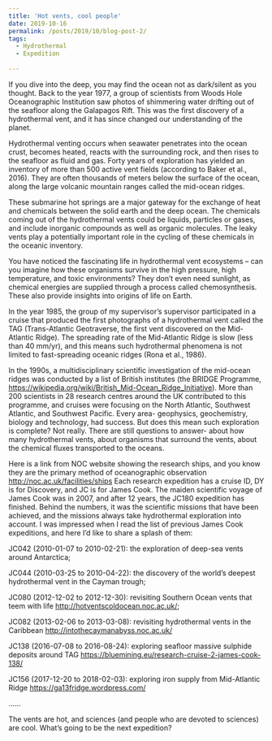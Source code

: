 ```yaml
---
title: 'Hot vents, cool people'
date: 2019-10-16
permalink: /posts/2019/10/blog-post-2/
tags:
  - Hydrothermal
  - Expedition
  
---
```


If you dive into the deep, you may find the ocean not as dark/silent as you thought. Back to the year 1977, a group of scientists from Woods Hole Oceanographic Institution saw photos of shimmering water drifting out of the seafloor along the Galapagos Rift. This was the first discovery of a hydrothermal vent, and it has since changed our understanding of the planet.

Hydrothermal venting occurs when seawater penetrates into the ocean crust, becomes heated, reacts with the surrounding rock, and then rises to the seafloor as fluid and gas. Forty years of exploration has yielded an inventory of more than 500 active vent fields (according to Baker et al., 2016). They are often thousands of meters below the surface of the ocean, along the large volcanic mountain ranges called the mid-ocean ridges.


These submarine hot springs are a major gateway for the exchange of heat and chemicals between the solid earth and the deep ocean. The chemicals coming out of the hydrothermal vents could be liquids, particles or gases, and include inorganic compounds as well as organic molecules. The leaky vents play a potentially important role in the cycling of these chemicals in the oceanic inventory.

You have noticed the fascinating life in hydrothermal vent ecosystems – can you imagine how these organisms survive in the high pressure, high temperature, and toxic environments? They don’t even need sunlight, as chemical energies are supplied through a process called chemosynthesis. These also provide insights into origins of life on Earth.

In the year 1985, the group of my supervisor’s supervisor participated in a cruise that produced the first photographs of a hydrothermal vent called the TAG (Trans-Atlantic Geotraverse, the first vent discovered on the Mid-Atlantic Ridge). The spreading rate of the Mid-Atlantic Ridge is slow (less than 40 mm/yr), and this means such hydrothermal phenomena is not limited to fast-spreading oceanic ridges (Rona et al., 1986).

In the 1990s, a multidisciplinary scientific investigation of the mid-ocean ridges was conducted by a list of British institutes (the BRIDGE Programme, https://wikipedia.org/wiki/British_Mid-Ocean_Ridge_Initiative). More than 200 scientists in 28 research centres around the UK contributed to this programme, and cruises were focusing on the North Atlantic, Southwest Atlantic, and Southwest Pacific. Every area- geophysics, geochemistry, biology and technology, had success. But does this mean such exploration is complete? Not really. There are still questions to answer- about how many hydrothermal vents, about organisms that surround the vents, about the chemical fluxes transported to the oceans.

Here is a link from NOC website showing the research ships, and you know they are the primary method of oceanographic observation http://noc.ac.uk/facilities/ships Each research expedition has a cruise ID, DY is for Discovery, and JC is for James Cook. The maiden scientific voyage of James Cook was in 2007, and after 12 years, the JC180 expedition has finished. Behind the numbers, it was the scientific missions that have been achieved, and the missions always take hydrothermal exploration into account. I was impressed when I read the list of previous James Cook expeditions, and here I’d like to share a splash of them:


JC042 (2010-01-07 to 2010-02-21): the exploration of deep-sea vents around Antarctica;

JC044 (2010-03-25 to 2010-04-22): the discovery of the world’s deepest hydrothermal vent in the Cayman trough;

JC080 (2012-12-02 to 2012-12-30): revisiting Southern Ocean vents that teem with life http://hotventscoldocean.noc.ac.uk/;

JC082 (2013-02-06 to 2013-03-08): revisiting hydrothermal vents in the Caribbean http://intothecaymanabyss.noc.ac.uk/

JC138 (2016-07-08 to 2016-08-24): exploring seafloor massive sulphide deposits around TAG https://bluemining.eu/research-cruise-2-james-cook-138/

JC156 (2017-12-20 to 2018-02-03): exploring iron supply from Mid-Atlantic Ridge https://ga13fridge.wordpress.com/

……

The vents are hot, and sciences (and people who are devoted to sciences) are cool. What’s going to be the next expedition?

